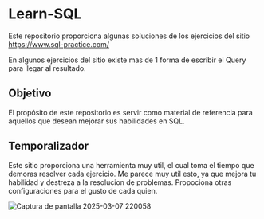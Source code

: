 # Learn-SQL
Este repositorio proporciona algunas soluciones de los ejercicios del sitio https://www.sql-practice.com/

En algunos ejercicios del sitio existe mas de 1 forma de escribir el Query para llegar al resultado.

## Objetivo
El propósito de este repositorio es servir como material de referencia para aquellos que desean mejorar sus habilidades en SQL.

## Temporalizador 
Este sitio proporciona una herramienta muy util, el cual toma el tiempo que demoras resolver cada ejercicio. Me parece muy util esto, ya que mejora tu habilidad y destreza a la resolucion de problemas. 
Propociona otras configuraciones para el gusto de cada quien. 

![Captura de pantalla 2025-03-07 220058](https://github.com/user-attachments/assets/1c08f389-f5c3-4e91-a3fe-dcbfa956e29a)
